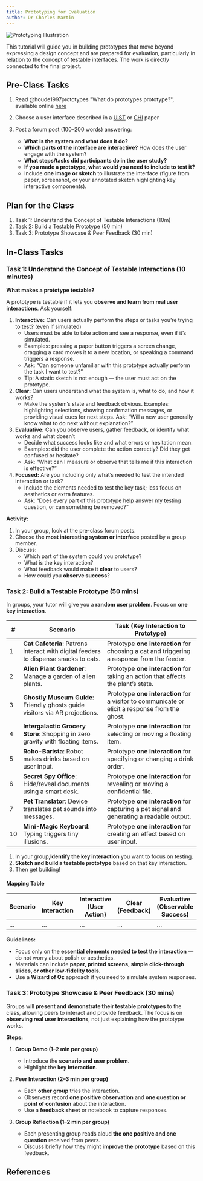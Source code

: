```yaml
---
title: Prototyping for Evaluation
author: Dr Charles Martin
---
```


![Prototyping Illustration](https://media.licdn.com/dms/image/v2/D5622AQGIRq6YCYOECg/feedshare-shrink_800/feedshare-shrink_800/0/1691768560737?e=2147483647&v=beta&t=fNvrgpqVuEacFbzrVw_lEeZCmDBPfERqRnxzwVCDVik)

This tutorial will guide you in building prototypes that move beyond expressing a design concept and are prepared for evaluation, particularly in relation to the concept of testable interfaces. The work is directly connected to the final project.

## Pre-Class Tasks

1. Read @houde1997prototypes "What do prototypes prototype?", available online [here](https://hci.stanford.edu/courses/cs247/2012/readings/WhatDoPrototypesPrototype.pdf)

2. Choose a user interface described in a [UIST](https://dl.acm.org/conference/uist) or [CHI](https://dl.acm.org/conference/chi) paper

3. Post a forum post (100–200 words) answering:

   - **What is the system and what does it do?**     
   - **Which parts of the interface are interactive?** How does the user engage with the system?  
   - **What steps/tasks did participants do in the user study?**  
   - **If you made a prototype, what would you need to include to test it?**  
   - Include **one image or sketch** to illustrate the interface (figure from paper, screenshot, or your annotated sketch highlighting key interactive components).

## Plan for the Class

1. Task 1: Understand the Concept of Testable Interactions (10m)
2. Task 2: Build a Testable Prototype (50 min)  
3. Task 3: Prototype Showcase & Peer Feedback (30 min)  

## In-Class Tasks

### Task 1: Understand the Concept of Testable Interactions (10 minutes)

**What makes a prototype testable?**  

A prototype is testable if it lets you **observe and learn from real user interactions**. Ask yourself:

1. **Interactive:** Can users actually perform the steps or tasks you’re trying to test? (even if simulated)
   - Users must be able to take action and see a response, even if it’s simulated.
   - Examples: pressing a paper button triggers a screen change, dragging a card moves it to a new location, or speaking a command triggers a response.
   - Ask: “Can someone unfamiliar with this prototype actually perform the task I want to test?”
   - Tip: A static sketch is not enough — the user must act on the prototype. 
2. **Clear:** Can users understand what the system is, what to do, and how it works?
   - Make the system’s state and feedback obvious.
   Examples: highlighting selections, showing confirmation messages, or providing visual cues for next steps.
   Ask: “Will a new user generally know what to do next without explanation?” 
3. **Evaluative:** Can you observe users, gather feedback, or identify what works and what doesn’t
   - Decide what success looks like and what errors or hesitation mean.
   - Examples: did the user complete the action correctly? Did they get confused or hesitate?
   - Ask: “What can I measure or observe that tells me if this interaction is effective?”  
4. **Focused:** Are you including only what’s needed to test the intended interaction or task?
   - Include the elements needed to test the key task; less focus on aesthetics or extra features.
   - Ask: “Does every part of this prototype help answer my testing question, or can something be removed?”

**Activity:** 

1. In your group, look at the pre-class forum posts.  
2. Choose **the most interesting system or interface** posted by a group member.  
3. Discuss:  
   - Which part of the system could you prototype?  
   - What is the key interaction?  
   - What feedback would make it **clear** to users?  
   - How could you **observe success**?  

### Task 2: Build a Testable Prototype (50 mins)

In groups, your tutor will give you a **random user problem**. Focus on **one key interaction**.

| #  | Scenario | Task (Key Interaction to Prototype) |
|----|---------|-------------------------------------|
| 1  | **Cat Cafeteria**: Patrons interact with digital feeders to dispense snacks to cats. | Prototype **one interaction** for choosing a cat and triggering a response from the feeder. |
| 2  | **Alien Plant Gardener**: Manage a garden of alien plants. | Prototype **one interaction** for taking an action that affects the plant’s state. |
| 3  | **Ghostly Museum Guide**: Friendly ghosts guide visitors via AR projections. | Prototype **one interaction** for a visitor to communicate or elicit a response from the ghost. |
| 4  | **Intergalactic Grocery Store**: Shopping in zero gravity with floating items. | Prototype **one interaction** for selecting or moving a floating item. |
| 5  | **Robo-Barista**: Robot makes drinks based on user input. | Prototype **one interaction** for specifying or changing a drink order. |
| 6  | **Secret Spy Office**: Hide/reveal documents using a smart desk. | Prototype **one interaction** for revealing or moving a confidential file. |
| 7  | **Pet Translator**: Device translates pet sounds into messages. | Prototype **one interaction** for capturing a pet signal and generating a readable output. |
| 10 | **Mini-Magic Keyboard**: Typing triggers tiny illusions. | Prototype **one interaction** for creating an effect based on user input. |

1. In your group,**Identify the key interaction** you want to focus on testing.  
2. **Sketch and build a testable prototype** based on that key interaction.
3. Then get building!

#### Mapping Table

| Scenario | Key Interaction | Interactive (User Action) | Clear (Feedback) | Evaluative (Observable Success) | Focused (Essential Elements) |
|----------|----------------|---------------------------|-----------------|--------------------------------|-----------------------------|
| …        | …              | …                         | …               | …                              | …                           |


**Guidelines:**  
- Focus only on the **essential elements needed to test the interaction** — do not worry about polish or aesthetics.  
- Materials can include **paper, printed screens, simple click-through slides, or other low-fidelity tools**.  
- Use a **Wizard of Oz** approach if you need to simulate system responses.  


### Task 3: Prototype Showcase & Peer Feedback (30 mins)

Groups will **present and demonstrate their testable prototypes** to the class, allowing peers to interact and provide feedback. The focus is on **observing real user interactions**, not just explaining how the prototype works.  

**Steps:**  

1. **Group Demo (1–2 min per group)**  
   - Introduce the **scenario and user problem**.  
   - Highlight the **key interaction**.  

2. **Peer Interaction (2–3 min per group)**  
   - Each **other group** tries the interaction.  
   - Observers record **one positive observation** and **one question or point of confusion** about the interaction.  
   - Use a **feedback sheet** or notebook to capture responses.

3. **Group Reflection (1–2 min per group)**  
   - Each presenting group reads aloud **the one positive and one question** received from peers.  
   - Discuss briefly how they might **improve the prototype** based on this feedback.



<!-- ## Resources (optional)

You can include a section with links to external resources that may be necessary but these can also be placed in-line with the tasks. -->

## References
